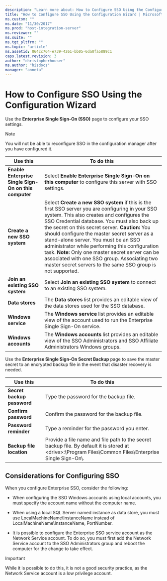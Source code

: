 ```yaml
---
description: "Learn more about: How to Configure SSO Using the Configuration Wizard"
title: "How to Configure SSO Using the Configuration Wizard | Microsoft Docs"
ms.custom: ""
ms.date: "11/30/2017"
ms.prod: "host-integration-server"
ms.reviewer: ""
ms.suite: ""
ms.tgt_pltfrm: ""
ms.topic: "article"
ms.assetid: 064cc764-e739-4261-bb05-6da0fa5889c1
caps.latest.revision: 3
author: "christopherhouser"
ms.author: "hisdocs"
manager: "anneta"
---
```

# How to Configure SSO Using the Configuration Wizard
Use the **Enterprise Single Sign-On (SSO)** page to configure your SSO settings.  
  
> [!NOTE]
>  You will not be able to reconfigure SSO in the configuration manager after you have configured it.  
  
|Use this|To do this|  
|--------------|----------------|  
|**Enable Enterprise Single Sign-On on this computer**|Select **Enable Enterprise Single Sign-On on this computer** to configure this server with SSO settings.|  
|**Create a new SSO system**|Select **Create a new SSO system** if this is the first SSO server you are configuring in your SSO system. This also creates and configures the SSO Credential database. You must also back up the secret on this secret server. **Caution:**  You should configure the master secret server as a stand-alone server. You must be an SSO administrator while performing this configuration task. **Note:**  Only one master secret server can be associated with one SSO group. Associating two master secret servers to the same SSO group is not supported.|  
|**Join an existing SSO system**|Select **Join an existing SSO system** to connect to an existing SSO system.|  
|**Data stores**|The **Data stores** list provides an editable view of the data stores used for the SSO database.|  
|**Windows service**|The **Windows service** list provides an editable view of the account used to run the Enterprise Single Sign-On service.|  
|**Windows accounts**|The **Windows accounts** list provides an editable view of the SSO Administrators and SSO Affiliate Administrators Windows groups.|  
  
 Use the **Enterprise Single Sign-On Secret Backup** page to save the master secret to an encrypted backup file in the event that disaster recovery is needed.  
  
|Use this|To do this|  
|--------------|----------------|  
|**Secret backup password**|Type the password for the backup file.|  
|**Confirm password**|Confirm the password for the backup file.|  
|**Password reminder**|Type a reminder for the password you enter.|  
|**Backup file location**|Provide a file name and file path to the secret backup file. By default it is stored at \<drive>:\Program Files\Common Files\Enterprise Single Sign-On\\.|  
  
## Considerations for Configuring SSO  
 When you configure Enterprise SSO, consider the following:  
  
-   When configuring the SSO Windows accounts using local accounts, you must specify the account name without the computer name.  
  
-   When using a local SQL Server named instance as data store, you must use LocalMachineName\InstanceName instead of LocalMachineName\InstanceName, PortNumber.  
  
-   It is possible to configure the Enterprise SSO service account as the Network Service account. To do so, you must first add the Network Service account to the SSO Administrators group and reboot the computer for the change to take effect.  
  
> [!IMPORTANT]
>  While it is possible to do this, it is not a good security practice, as the Network Service account is a low privilege account.
